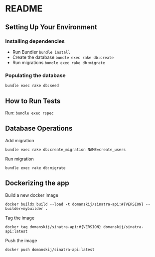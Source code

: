 # README #
## Setting Up Your Environment
### Installing dependencies
* Run Bundler `bundle install`
* Create the database `bundle exec rake db:create`
* Run migrations `bundle exec rake db:migrate`

### Populating the database
`bundle exec rake db:seed`

## How to Run Tests
Run: `bundle exec rspec`

## Database Operations
Add migration
```
bundle exec rake db:create_migration NAME=create_users
```
Run migration
```
bundle exec rake db:migrate
```

## Dockerizing the app
Build a new docker image
```
docker buildx build --load -t domanskij/sinatra-api:#{VERSION} --builder=mybuilder .
```
Tag the image
```
docker tag domanskij/sinatra-api:#{VERSION} domanskij/sinatra-api:latest
```
Push the image
```
docker push domanskij/sinatra-api:latest
```
